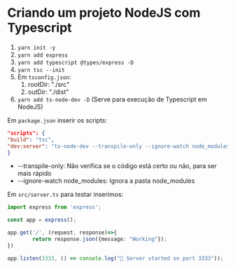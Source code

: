 # Criando um projeto NodeJS com Typescript

1. `yarn init -y`
2. `yarn add express`
3. `yarn add typescript @types/express -D`
4. `yarn tsc --init`
5. Em `tsconfig.json`:
   1. rootDir: "./src"
   2. outDir: "./dist"
6. `yarn add ts-node-dev -D` (Serve para execução de Typescript em NodeJS)

Em `package.json` inserir os scripts:

```JSON
"scripts": {
"build": "tsc",
"dev:server": "ts-node-dev --transpile-only --ignore-watch node_modules src/server.ts"
}
```

* --transpile-only: Não verifica se o código está certo ou não, para ser mais rápido
* --ignore-watch node_modules: Ignora a pasta node_modules

Em `src/server.ts` para testar inserimos:

```typescript
import express from 'express';

const app = express();

app.get('/', (request, response)=>{
        return response.json({message: "Working"});
})

app.listen(3333, () => console.log("🚀 Server started on port 3333"));
```
